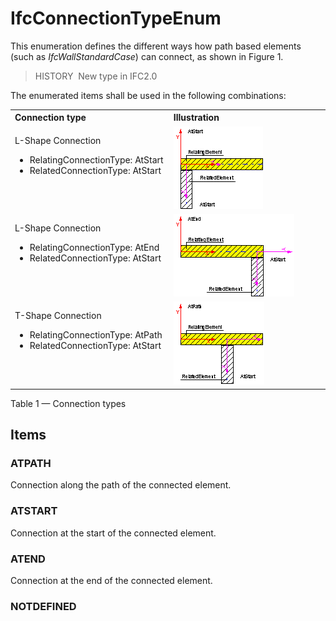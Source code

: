 # IfcConnectionTypeEnum

This enumeration defines the different ways how path based elements (such as _IfcWallStandardCase_) can connect, as shown in Figure 1.

> HISTORY&nbsp; New type in IFC2.0

The enumerated items shall be used in the following combinations:

<table class="gridtable">
<tr>
<th width="260" valign="top" align="left">Connection type</th>
<th width="300" valign="top" align="left">Illustration</th>
</tr>
<tr>
<td width="260" valign="top" align="left">
<p>L-Shape Connection</p>
<ul>
<li>RelatingConnectionType: AtStart</li>
<li>RelatedConnectionType: AtStart</li>
</ul>
</td>
<td width="300"><img src="../../../../figures/ifcconnectiontypeenum-fig03.gif" width="143" height="132" border="0"></td>
</tr>
<tr>
<td width="260" valign="top" align="left">
<p>L-Shape Connection</p>
<ul>
<li>RelatingConnectionType: AtEnd</li>
<li>RelatedConnectionType: AtStart</li>
</ul>
</td>
<td width="300"><img src="../../../../figures/ifcconnectiontypeenum-fig01.gif" width="193" height="132" border="0"></td>
</tr>
<tr>
<td width="260" valign="top" align="left">
<p>T-Shape Connection</p>
<ul>
<li>RelatingConnectionType: AtPath</li>
<li>RelatedConnectionType: AtStart</li>
</ul>
</td>
<td width="300"><img src="../../../../figures/ifcconnectiontypeenum-fig02.gif" width="145" height="133" border="0"></td>
</tr>
</table>

Table 1 &mdash; Connection types</p>

## Items

### ATPATH
Connection along the path of the connected element.

### ATSTART
Connection at the start of the connected element.

### ATEND
Connection at the end of the connected element.

### NOTDEFINED

